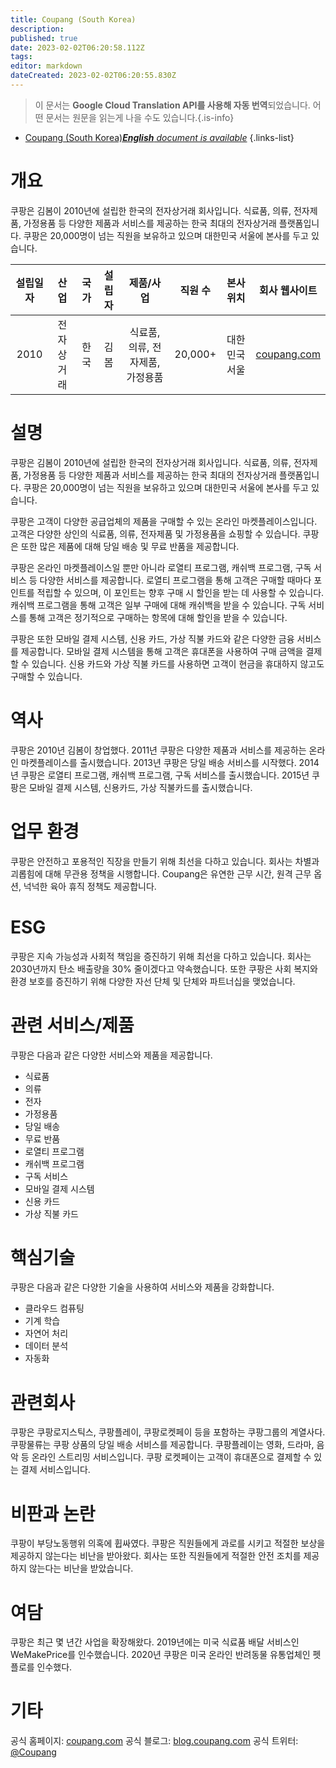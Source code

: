 ```yaml
---
title: Coupang (South Korea)
description: 
published: true
date: 2023-02-02T06:20:58.112Z
tags: 
editor: markdown
dateCreated: 2023-02-02T06:20:55.830Z
---
```


> 이 문서는 **Google Cloud Translation API를 사용해 자동 번역**되었습니다.
어떤 문서는 원문을 읽는게 나을 수도 있습니다.{.is-info}



- [Coupang (South Korea)***English** document is available*](/en/Knowledge-base/Dictionary/Company/coupang-south-korea)
{.links-list}


# 개요

쿠팡은 김봄이 2010년에 설립한 한국의 전자상거래 회사입니다. 식료품, 의류, 전자제품, 가정용품 등 다양한 제품과 서비스를 제공하는 한국 최대의 전자상거래 플랫폼입니다. 쿠팡은 20,000명이 넘는 직원을 보유하고 있으며 대한민국 서울에 본사를 두고 있습니다.

| 설립일자 | 산업 | 국가 | 설립자 | 제품/사업 | 직원 수 | 본사위치 | 회사 웹사이트 |
| :----------------: | :-----: | :----: | :----: | :--------------: | :----------------: | :--------------------: | :--------------: |
| 2010 | 전자상거래 | 한국 | 김봄 | 식료품, 의류, 전자제품, 가정용품 | 20,000+ | 대한민국 서울 | [coupang.com](https://www.coupang.com/) |

# 설명

쿠팡은 김봄이 2010년에 설립한 한국의 전자상거래 회사입니다. 식료품, 의류, 전자제품, 가정용품 등 다양한 제품과 서비스를 제공하는 한국 최대의 전자상거래 플랫폼입니다. 쿠팡은 20,000명이 넘는 직원을 보유하고 있으며 대한민국 서울에 본사를 두고 있습니다.

쿠팡은 고객이 다양한 공급업체의 제품을 구매할 수 있는 온라인 마켓플레이스입니다. 고객은 다양한 상인의 식료품, 의류, 전자제품 및 가정용품을 쇼핑할 수 있습니다. 쿠팡은 또한 많은 제품에 대해 당일 배송 및 무료 반품을 제공합니다.

쿠팡은 온라인 마켓플레이스일 뿐만 아니라 로열티 프로그램, 캐쉬백 프로그램, 구독 서비스 등 다양한 서비스를 제공합니다. 로열티 프로그램을 통해 고객은 구매할 때마다 포인트를 적립할 수 있으며, 이 포인트는 향후 구매 시 할인을 받는 데 사용할 수 있습니다. 캐쉬백 프로그램을 통해 고객은 일부 구매에 대해 캐쉬백을 받을 수 있습니다. 구독 서비스를 통해 고객은 정기적으로 구매하는 항목에 대해 할인을 받을 수 있습니다.

쿠팡은 또한 모바일 결제 시스템, 신용 카드, 가상 직불 카드와 같은 다양한 금융 서비스를 제공합니다. 모바일 결제 시스템을 통해 고객은 휴대폰을 사용하여 구매 금액을 결제할 수 있습니다. 신용 카드와 가상 직불 카드를 사용하면 고객이 현금을 휴대하지 않고도 구매할 수 있습니다.

# 역사

쿠팡은 2010년 김봄이 창업했다. 2011년 쿠팡은 다양한 제품과 서비스를 제공하는 온라인 마켓플레이스를 출시했습니다. 2013년 쿠팡은 당일 배송 서비스를 시작했다. 2014년 쿠팡은 로열티 프로그램, 캐쉬백 프로그램, 구독 서비스를 출시했습니다. 2015년 쿠팡은 모바일 결제 시스템, 신용카드, 가상 직불카드를 출시했습니다.

# 업무 환경

쿠팡은 안전하고 포용적인 직장을 만들기 위해 최선을 다하고 있습니다. 회사는 차별과 괴롭힘에 대해 무관용 정책을 시행합니다. Coupang은 유연한 근무 시간, 원격 근무 옵션, 넉넉한 육아 휴직 정책도 제공합니다.

# ESG

쿠팡은 지속 가능성과 사회적 책임을 증진하기 위해 최선을 다하고 있습니다. 회사는 2030년까지 탄소 배출량을 30% 줄이겠다고 약속했습니다. 또한 쿠팡은 사회 복지와 환경 보호를 증진하기 위해 다양한 자선 단체 및 단체와 파트너십을 맺었습니다.

# 관련 서비스/제품

쿠팡은 다음과 같은 다양한 서비스와 제품을 제공합니다.

- 식료품
- 의류
- 전자
- 가정용품
- 당일 배송
- 무료 반품
- 로열티 프로그램
- 캐쉬백 프로그램
- 구독 서비스
- 모바일 결제 시스템
- 신용 카드
- 가상 직불 카드

# 핵심기술

쿠팡은 다음과 같은 다양한 기술을 사용하여 서비스와 제품을 강화합니다.

- 클라우드 컴퓨팅
- 기계 학습
- 자연어 처리
- 데이터 분석
- 자동화

# 관련회사

쿠팡은 쿠팡로지스틱스, 쿠팡플레이, 쿠팡로켓페이 등을 포함하는 쿠팡그룹의 계열사다. 쿠팡물류는 쿠팡 상품의 당일 배송 서비스를 제공합니다. 쿠팡플레이는 영화, 드라마, 음악 등 온라인 스트리밍 서비스입니다. 쿠팡 로켓페이는 고객이 휴대폰으로 결제할 수 있는 결제 서비스입니다.

# 비판과 논란

쿠팡이 부당노동행위 의혹에 휩싸였다. 쿠팡은 직원들에게 과로를 시키고 적절한 보상을 제공하지 않는다는 비난을 받아왔다. 회사는 또한 직원들에게 적절한 안전 조치를 제공하지 않는다는 비난을 받았습니다.

# 여담

쿠팡은 최근 몇 년간 사업을 확장해왔다. 2019년에는 미국 식료품 배달 서비스인 WeMakePrice를 인수했습니다. 2020년 쿠팡은 미국 온라인 반려동물 유통업체인 펫플로를 인수했다.

# 기타

공식 홈페이지: [coupang.com](https://www.coupang.com/)
공식 블로그: [blog.coupang.com](https://blog.coupang.com/)
공식 트위터: [@Coupang](https://twitter.com/coupang)